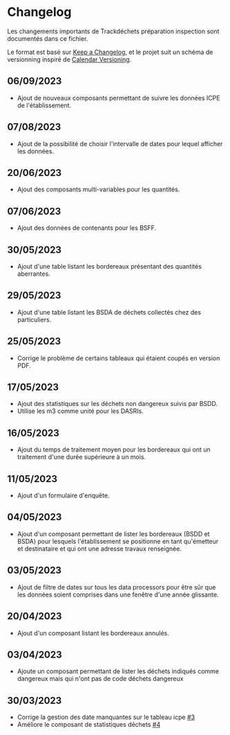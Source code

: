 # Changelog

Les changements importants de Trackdéchets préparation inspection sont documentés dans ce fichier.

Le format est basé sur [Keep a Changelog](https://keepachangelog.com/en/1.0.0/),
et le projet suit un schéma de versionning inspiré de [Calendar Versioning](https://calver.org/).

## 06/09/2023
- Ajout de nouveaux composants permettant de suivre les données ICPE de l'établissement.

## 07/08/2023
- Ajout de la possibilité de choisir l'intervalle de dates pour lequel afficher les données.

## 20/06/2023
- Ajout des composants multi-variables pour les quantités.
## 07/06/2023
- Ajout des données de contenants pour les BSFF.
## 30/05/2023
- Ajout d'une table listant les bordereaux présentant des quantités aberrantes.
## 29/05/2023
- Ajout d'une table listant les BSDA de déchets collectés chez des particuliers.
## 25/05/2023
- Corrige le problème de certains tableaux qui étaient coupés en version PDF.

## 17/05/2023
- Ajout des statistiques sur les déchets non dangereux suivis par BSDD.
- Utilise les m3 comme unité pour les DASRIs.

## 16/05/2023
- Ajout du temps de traitement moyen pour les bordereaux qui ont un traitement d'une durée supérieure à un mois.

## 11/05/2023
- Ajout d'un formulaire d'enquête.


## 04/05/2023
- Ajout d'un composant permettant de lister les bordereaux (BSDD et BSDA) pour lesquels l'établissement se positionne en tant qu'émetteur et destinataire et qui ont une adresse travaux renseignée.


## 03/05/2023
- Ajout de filtre de dates sur tous les data processors pour être sûr que les données soient 
comprises dans une fenêtre d'une année glissante.

## 20/04/2023
- Ajout d'un composant listant les bordereaux annulés.

## 03/04/2023
- Ajoute un composant permettant de lister les déchets indiqués comme dangereux mais qui n'ont pas de code déchets dangereux

## 30/03/2023
- Corrige la gestion des date manquantes sur le tableau icpe [#3](https://github.com/MTES-MCT/trackdechets-preparation-inspection/pull/3)
- Améliore le composant de statistiques déchets [#4](https://github.com/MTES-MCT/trackdechets-preparation-inspection/pull/4)